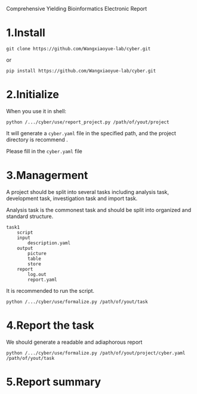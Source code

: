 Comprehensive Yielding Bioinformatics Electronic Report


# 1.Install

```shell
git clone https://github.com/Wangxiaoyue-lab/cyber.git
```

or

```shell
pip install https://github.com/Wangxiaoyue-lab/cyber.git
```


# 2.Initialize

When you use it in shell:

```shell
python /.../cyber/use/report_project.py /path/of/yout/project
```

It will generate a `cyber.yaml` file in the specified path, and the project directory is recommend .

Please fill in the `cyber.yaml` file


# 3.Managerment

A project should be split into several tasks including analysis task, development task, investigation task and import task.

Analysis task is the commonest task and should be split into organized and standard structure.

```shell
task1
	script
	input
		description.yaml
	output
		picture
		table
		store
	report
		log.out
		report.yaml
```

It is recommended to run the script.

```shell
python /.../cyber/use/formalize.py /path/of/yout/task
```


# 4.Report the task

We  should generate a readable and adiaphorous report

```shell
python /.../cyber/use/formalize.py /path/of/yout/project/cyber.yaml /path/of/yout/task
```


# 5.Report summary
